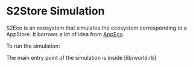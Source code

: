 # S2Store Simulation

S2Eco is an ecosystem that simulates the ecosystem corresponding to a AppStore. 
It borrows a lot of idea from [AppEco](http://www.appeco.co.uk/).

To run the simulation:

The main entry point of the simulation is inside [lib/world.rb]
